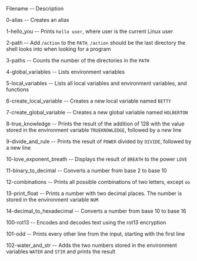 		
 Filename -- Description
		
0-alias -- Creates an alias 
		
1-hello_you -- Prints `hello user`, where user is the current Linux user 
		
2-path -- Add `/action` to the `PATH`. `/action` should be the last directory the shell looks into when looking for a program 
		
3-paths -- Counts the number of the directories in the `PATH` 

4-global_variables -- Lists environment variables 
		
5-local_variables -- Lists all local variables and environment variables, and functions 
		
6-create_local_variable -- Creates a new local variable named `BETTY` 
		
7-create_global_variable -- Creates a new global variable named `HOLBERTON` 
		
8-true_knowledge --  Prints the result of the addition of 128 with the value stored in the environment variable `TRUEKNOWLEDGE`, followed by a new line 
		
9-divide_and_rule -- Prints the result of `POWER` divided by `DIVIDE`, followed by a new line 
		
10-love_exponent_breath -- Displays the result of `BREATH` to the power `LOVE` 
		
11-binary_to_decimal -- Converts a number from base 2 to base 10 
		
12-combinations -- Prints all possible combinations of two letters, except `oo` 
		
13-print_float -- Prints a number with two decimal places. The number is stored in the environment variable `NUM` 
		
14-decimal_to_hexadecimal -- Converts a number from base 10 to base 16 
		
100-rot13 -- Encodes and decodes text using the rot13 encryption 
		
101-odd -- Prints every other line from the input, starting with the first line 
		
102-water_and_str --  Adds the two numbers stored in the environment variables `WATER` and `STIR` and prints the result 


